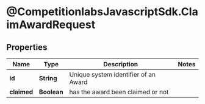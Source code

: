 # @CompetitionlabsJavascriptSdk.ClaimAwardRequest

## Properties

Name | Type | Description | Notes
------------ | ------------- | ------------- | -------------
**id** | **String** | Unique system identifier of an Award | 
**claimed** | **Boolean** | has the award been claimed or not | 



